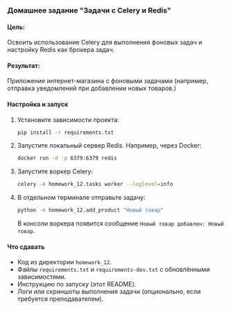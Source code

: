### Домашнее задание "Задачи с Celery и Redis"

#### Цель:
Освоить использование Celery для выполнения фоновых задач и настройку Redis как брокера задач.

#### Результат:
Приложение интернет-магазина с фоновыми задачами (например, отправка уведомлений при добавлении новых товаров.)

#### Настройка и запуск
1. Установите зависимости проекта:
   ```bash
   pip install -r requirements.txt
   ```
2. Запустите локальный сервер Redis. Например, через Docker:
   ```bash
   docker run -d -p 6379:6379 redis
   ```
3. Запустите воркер Celery:
   ```bash
   celery -A homework_12.tasks worker --loglevel=info
   ```
4. В отдельном терминале отправьте задачу:
   ```bash
   python -m homework_12.add_product "Новый товар"
   ```
   В консоли воркера появится сообщение `Новый товар добавлен: Новый товар`.

#### Что сдавать
- Код из директории `homework_12`.
- Файлы `requirements.txt` и `requirements-dev.txt` с обновлёнными зависимостями.
- Инструкцию по запуску (этот README).
- Логи или скриншоты выполнения задачи (опционально, если требуется преподавателем).
